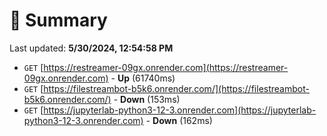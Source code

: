 # 📖 Summary
Last updated: **5/30/2024, 12:54:58 PM**

- `GET` [https://restreamer-09gx.onrender.com](https://restreamer-09gx.onrender.com) - **Up** (61740ms)
- `GET` [https://filestreambot-b5k6.onrender.com/](https://filestreambot-b5k6.onrender.com/) - **Down** (153ms)
- `GET` [https://jupyterlab-python3-12-3.onrender.com](https://jupyterlab-python3-12-3.onrender.com) - **Down** (162ms)
